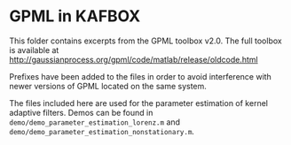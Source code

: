 GPML in KAFBOX
==============

This folder contains excerpts from the GPML toolbox v2.0. The full toolbox is available at http://gaussianprocess.org/gpml/code/matlab/release/oldcode.html 

Prefixes have been added to the files in order to avoid interference with newer versions of GPML located on the same system.

The files included here are used for the parameter estimation of kernel adaptive filters. Demos can be found in `demo/demo_parameter_estimation_lorenz.m` and `demo/demo_parameter_estimation_nonstationary.m`.
